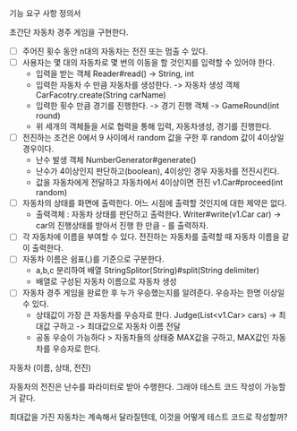 기능 요구 사항 정의서

초간단 자동차 경주 게임을 구현한다.
- [ ] 주어진 횟수 동안 n대의 자동차는 전진 또는 멈출 수 있다.
- [ ] 사용자는 몇 대의 자동차로 몇 번의 이동을 할 것인지를 입력할 수 있어야 한다.
  - 입력을 받는 객체 Reader#read() -> String, int
  - 입력한 자동차 수 만큼 자동차를 생성한다. -> 자동차 생성 객체 CarFacotry.create(String carName)
  - 입력한 횟수 만큼 경기를 진행한다. -> 경기 진행 객체 -> GameRound(int round)
  - 위 세개의 객체들을 서로 협력을 통해 입력, 자동차생성, 경기를 진행한다.
- [ ] 전진하는 조건은 0에서 9 사이에서 random 값을 구한 후 random 값이 4이상일 경우이다.
  - 난수 발생 객체 NumberGenerator#generate()
  - 난수가 4이상인지 판단하고(boolean), 4이상인 경우 자동차를 전진시킨다.
  - 값을 자동차에게 전달하고 자동차에서 4이상이면 전진 v1.Car#proceed(int random)
- [ ] 자동차의 상태를 화면에 출력한다. 어느 시점에 출력할 것인지에 대한 제약은 없다.
  - 출력객체 : 자동차 상태를 판단하고 출력한다. Writer#write(v1.Car car) -> car의 진행상태를 받아서 진행 한 만큼 - 를 출력하자.
- [ ] 각 자동차에 이름을 부여할 수 있다. 전진하는 자동차를 출력할 때 자동차 이름을 같이 출력한다.
- [ ] 자동차 이름은 쉼표(,)를 기준으로 구분한다.
  - a,b,c 분리하여 배열 StringSplitor(String)#split(String delimiter)
  - 배열로 구성된 자동차 이름으로 자동차 생성
- [ ] 자동차 경주 게임을 완료한 후 누가 우승했는지를 알려준다. 우승자는 한명 이상일 수 있다.
  - 상태값이 가장 큰 자동차를 우승자로 한다. Judge(List<v1.Car> cars) -> 최대값 구하고 -> 최대값으로 자동차 이름 전달
  - 공동 우승이 가능하다 > 자동차들의 상태중 MAX값을 구하고, MAX값인 자동차를 우승자로 한다.

자동차 (이름, 상태, 전진)

자동차의 전진은 난수를 파라미터로 받아 수행한다. 그래야 테스트 코드 작성이 가능할거 같다.

최대값을 가진 자동차는 계속해서 달라질텐데, 이것을 어떻게 테스트 코드로 작성할까?

